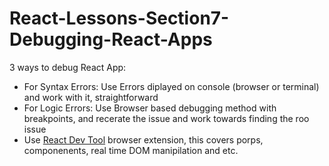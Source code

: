 # React-Lessons-Section7-Debugging-React-Apps

3 ways to debug React App:
- For Syntax Errors: Use Errors diplayed on console (browser or terminal) and work with it, straightforward
- For Logic Errors: Use Browser based debugging method with breakpoints, and recerate the issue and work towards finding the roo issue
- Use [React Dev Tool](https://chrome.google.com/webstore/detail/react-developer-tools/fmkadmapgofadopljbjfkapdkoienihi?hl=en) browser extension, this covers porps, componenents, real time DOM manipilation and etc. 
